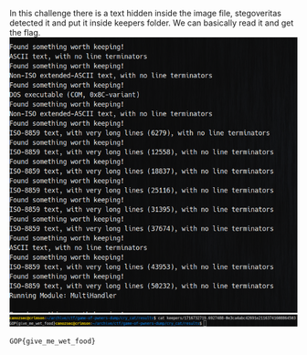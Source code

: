 In this challenge there is a text hidden inside the image file, stegoveritas detected it and put it inside keepers folder. We can basically read it and get the flag.
![](solution00.png)
![](solution01.png)

```
GOP{give_me_wet_food}
```
